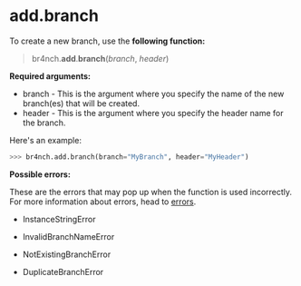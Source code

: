 # add.branch

To create a new branch, use the **following function:**

> br4nch.**add**.**branch**(*branch*, *header*)

**Required arguments:**

- branch - This is the argument where you specify the name of the new branch(es) that will be created.
- header - This is the argument where you specify the header name for the branch.

Here's an example:

```python
>>> br4nch.add.branch(branch="MyBranch", header="MyHeader")
```

**Possible errors:**

These are the errors that may pop up when the function is used incorrectly. For more information about errors, head to [errors](../../guides/errors.md).

- InstanceStringError

- InvalidBranchNameError
- NotExistingBranchError
- DuplicateBranchError

